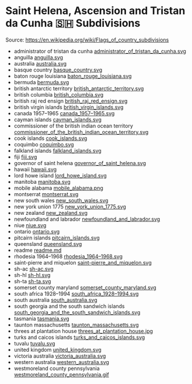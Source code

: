 # Saint Helena, Ascension and Tristan da Cunha 🇸🇭 Subdivisions

Source: https://en.wikipedia.org/wiki/Flags_of_country_subdivisions

* administrator of tristan da cunha [administrator_of_tristan_da_cunha.svg](https://github.com/amckenna41/iso3166-flag-icons/blob/main/iso3166-2-icons/SH/administrator_of_tristan_da_cunha.svg)
* anguilla [anguilla.svg](https://github.com/amckenna41/iso3166-flag-icons/blob/main/iso3166-2-icons/SH/anguilla.svg)
* australia [australia.svg](https://github.com/amckenna41/iso3166-flag-icons/blob/main/iso3166-2-icons/SH/australia.svg)
* basque country [basque_country.svg](https://github.com/amckenna41/iso3166-flag-icons/blob/main/iso3166-2-icons/SH/basque_country.svg)
* baton rouge louisiana [baton_rouge_louisiana.svg](https://github.com/amckenna41/iso3166-flag-icons/blob/main/iso3166-2-icons/SH/baton_rouge_louisiana.svg)
* bermuda [bermuda.svg](https://github.com/amckenna41/iso3166-flag-icons/blob/main/iso3166-2-icons/SH/bermuda.svg)
* british antarctic territory [british_antarctic_territory.svg](https://github.com/amckenna41/iso3166-flag-icons/blob/main/iso3166-2-icons/SH/british_antarctic_territory.svg)
* british columbia [british_columbia.svg](https://github.com/amckenna41/iso3166-flag-icons/blob/main/iso3166-2-icons/SH/british_columbia.svg)
* british raj red ensign [british_raj_red_ensign.svg](https://github.com/amckenna41/iso3166-flag-icons/blob/main/iso3166-2-icons/SH/british_raj_red_ensign.svg)
* british virgin islands [british_virgin_islands.svg](https://github.com/amckenna41/iso3166-flag-icons/blob/main/iso3166-2-icons/SH/british_virgin_islands.svg)
* canada 1957–1965 [canada_1957–1965.svg](https://github.com/amckenna41/iso3166-flag-icons/blob/main/iso3166-2-icons/SH/canada_1957–1965.svg)
* cayman islands [cayman_islands.svg](https://github.com/amckenna41/iso3166-flag-icons/blob/main/iso3166-2-icons/SH/cayman_islands.svg)
* commissioner of the british indian ocean territory [commissioner_of_the_british_indian_ocean_territory.svg](https://github.com/amckenna41/iso3166-flag-icons/blob/main/iso3166-2-icons/SH/commissioner_of_the_british_indian_ocean_territory.svg)
* cook islands [cook_islands.svg](https://github.com/amckenna41/iso3166-flag-icons/blob/main/iso3166-2-icons/SH/cook_islands.svg)
* coquimbo [coquimbo.svg](https://github.com/amckenna41/iso3166-flag-icons/blob/main/iso3166-2-icons/SH/coquimbo.svg)
* falkland islands [falkland_islands.svg](https://github.com/amckenna41/iso3166-flag-icons/blob/main/iso3166-2-icons/SH/falkland_islands.svg)
* fiji [fiji.svg](https://github.com/amckenna41/iso3166-flag-icons/blob/main/iso3166-2-icons/SH/fiji.svg)
* governor of saint helena [governor_of_saint_helena.svg](https://github.com/amckenna41/iso3166-flag-icons/blob/main/iso3166-2-icons/SH/governor_of_saint_helena.svg)
* hawaii [hawaii.svg](https://github.com/amckenna41/iso3166-flag-icons/blob/main/iso3166-2-icons/SH/hawaii.svg)
* lord howe island [lord_howe_island.svg](https://github.com/amckenna41/iso3166-flag-icons/blob/main/iso3166-2-icons/SH/lord_howe_island.svg)
* manitoba [manitoba.svg](https://github.com/amckenna41/iso3166-flag-icons/blob/main/iso3166-2-icons/SH/manitoba.svg)
* mobile alabama [mobile_alabama.png](https://github.com/amckenna41/iso3166-flag-icons/blob/main/iso3166-2-icons/SH/mobile_alabama.png)
* montserrat [montserrat.svg](https://github.com/amckenna41/iso3166-flag-icons/blob/main/iso3166-2-icons/SH/montserrat.svg)
* new south wales [new_south_wales.svg](https://github.com/amckenna41/iso3166-flag-icons/blob/main/iso3166-2-icons/SH/new_south_wales.svg)
* new york union 1775 [new_york_union_1775.svg](https://github.com/amckenna41/iso3166-flag-icons/blob/main/iso3166-2-icons/SH/new_york_union_1775.svg)
* new zealand [new_zealand.svg](https://github.com/amckenna41/iso3166-flag-icons/blob/main/iso3166-2-icons/SH/new_zealand.svg)
* newfoundland and labrador [newfoundland_and_labrador.svg](https://github.com/amckenna41/iso3166-flag-icons/blob/main/iso3166-2-icons/SH/newfoundland_and_labrador.svg)
* niue [niue.svg](https://github.com/amckenna41/iso3166-flag-icons/blob/main/iso3166-2-icons/SH/niue.svg)
* ontario [ontario.svg](https://github.com/amckenna41/iso3166-flag-icons/blob/main/iso3166-2-icons/SH/ontario.svg)
* pitcairn islands [pitcairn_islands.svg](https://github.com/amckenna41/iso3166-flag-icons/blob/main/iso3166-2-icons/SH/pitcairn_islands.svg)
* queensland [queensland.svg](https://github.com/amckenna41/iso3166-flag-icons/blob/main/iso3166-2-icons/SH/queensland.svg)
* readme [readme.md](https://github.com/amckenna41/iso3166-flag-icons/blob/main/iso3166-2-icons/SH/readme.md)
* rhodesia 1964–1968 [rhodesia_1964–1968.svg](https://github.com/amckenna41/iso3166-flag-icons/blob/main/iso3166-2-icons/SH/rhodesia_1964–1968.svg)
* saint-pierre and miquelon [saint-pierre_and_miquelon.svg](https://github.com/amckenna41/iso3166-flag-icons/blob/main/iso3166-2-icons/SH/saint-pierre_and_miquelon.svg)
* sh-ac [sh-ac.svg](https://github.com/amckenna41/iso3166-flag-icons/blob/main/iso3166-2-icons/SH/sh-ac.svg)
* sh-hl [sh-hl.svg](https://github.com/amckenna41/iso3166-flag-icons/blob/main/iso3166-2-icons/SH/sh-hl.svg)
* sh-ta [sh-ta.svg](https://github.com/amckenna41/iso3166-flag-icons/blob/main/iso3166-2-icons/SH/sh-ta.svg)
* somerset county maryland [somerset_county_maryland.svg](https://github.com/amckenna41/iso3166-flag-icons/blob/main/iso3166-2-icons/SH/somerset_county_maryland.svg)
* south africa 1928–1994 [south_africa_1928–1994.svg](https://github.com/amckenna41/iso3166-flag-icons/blob/main/iso3166-2-icons/SH/south_africa_1928–1994.svg)
* south australia [south_australia.svg](https://github.com/amckenna41/iso3166-flag-icons/blob/main/iso3166-2-icons/SH/south_australia.svg)
* south georgia and the south sandwich islands [south_georgia_and_the_south_sandwich_islands.svg](https://github.com/amckenna41/iso3166-flag-icons/blob/main/iso3166-2-icons/SH/south_georgia_and_the_south_sandwich_islands.svg)
* tasmania [tasmania.svg](https://github.com/amckenna41/iso3166-flag-icons/blob/main/iso3166-2-icons/SH/tasmania.svg)
* taunton massachusetts [taunton_massachusetts.svg](https://github.com/amckenna41/iso3166-flag-icons/blob/main/iso3166-2-icons/SH/taunton_massachusetts.svg)
* threes at plantation house [threes_at_plantation_house.jpg](https://github.com/amckenna41/iso3166-flag-icons/blob/main/iso3166-2-icons/SH/threes_at_plantation_house.jpg)
* turks and caicos islands [turks_and_caicos_islands.svg](https://github.com/amckenna41/iso3166-flag-icons/blob/main/iso3166-2-icons/SH/turks_and_caicos_islands.svg)
* tuvalu [tuvalu.svg](https://github.com/amckenna41/iso3166-flag-icons/blob/main/iso3166-2-icons/SH/tuvalu.svg)
* united kingdom [united_kingdom.svg](https://github.com/amckenna41/iso3166-flag-icons/blob/main/iso3166-2-icons/SH/united_kingdom.svg)
* victoria australia [victoria_australia.svg](https://github.com/amckenna41/iso3166-flag-icons/blob/main/iso3166-2-icons/SH/victoria_australia.svg)
* western australia [western_australia.svg](https://github.com/amckenna41/iso3166-flag-icons/blob/main/iso3166-2-icons/SH/western_australia.svg)
* westmoreland county pennsylvania [westmoreland_county_pennsylvania.gif](https://github.com/amckenna41/iso3166-flag-icons/blob/main/iso3166-2-icons/SH/westmoreland_county_pennsylvania.gif)
